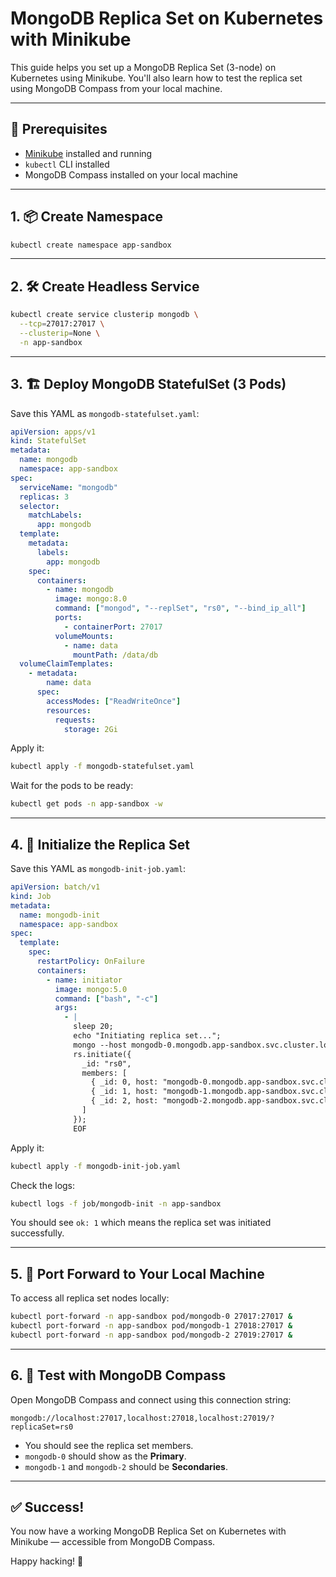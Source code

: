 # MongoDB Replica Set on Kubernetes with Minikube

This guide helps you set up a MongoDB Replica Set (3-node) on Kubernetes using Minikube. You'll also learn how to test the replica set using MongoDB Compass from your local machine.

---

## 🚀 Prerequisites

* [Minikube](https://minikube.sigs.k8s.io/docs/start/) installed and running
* `kubectl` CLI installed
* MongoDB Compass installed on your local machine

---

## 1. 📦 Create Namespace

```bash
kubectl create namespace app-sandbox
```

---

## 2. 🛠 Create Headless Service

```bash
kubectl create service clusterip mongodb \
  --tcp=27017:27017 \
  --clusterip=None \
  -n app-sandbox
```

---

## 3. 🏗 Deploy MongoDB StatefulSet (3 Pods)

Save this YAML as `mongodb-statefulset.yaml`:

```yaml
apiVersion: apps/v1
kind: StatefulSet
metadata:
  name: mongodb
  namespace: app-sandbox
spec:
  serviceName: "mongodb"
  replicas: 3
  selector:
    matchLabels:
      app: mongodb
  template:
    metadata:
      labels:
        app: mongodb
    spec:
      containers:
        - name: mongodb
          image: mongo:8.0
          command: ["mongod", "--replSet", "rs0", "--bind_ip_all"]
          ports:
            - containerPort: 27017
          volumeMounts:
            - name: data
              mountPath: /data/db
  volumeClaimTemplates:
    - metadata:
        name: data
      spec:
        accessModes: ["ReadWriteOnce"]
        resources:
          requests:
            storage: 2Gi
```

Apply it:

```bash
kubectl apply -f mongodb-statefulset.yaml
```

Wait for the pods to be ready:

```bash
kubectl get pods -n app-sandbox -w
```

---

## 4. 🚀 Initialize the Replica Set

Save this YAML as `mongodb-init-job.yaml`:

```yaml
apiVersion: batch/v1
kind: Job
metadata:
  name: mongodb-init
  namespace: app-sandbox
spec:
  template:
    spec:
      restartPolicy: OnFailure
      containers:
        - name: initiator
          image: mongo:5.0
          command: ["bash", "-c"]
          args:
            - |
              sleep 20;
              echo "Initiating replica set...";
              mongo --host mongodb-0.mongodb.app-sandbox.svc.cluster.local:27017 <<EOF
              rs.initiate({
                _id: "rs0",
                members: [
                  { _id: 0, host: "mongodb-0.mongodb.app-sandbox.svc.cluster.local:27017" },
                  { _id: 1, host: "mongodb-1.mongodb.app-sandbox.svc.cluster.local:27017" },
                  { _id: 2, host: "mongodb-2.mongodb.app-sandbox.svc.cluster.local:27017" }
                ]
              });
              EOF
```

Apply it:

```bash
kubectl apply -f mongodb-init-job.yaml
```

Check the logs:

```bash
kubectl logs -f job/mongodb-init -n app-sandbox
```

You should see `ok: 1` which means the replica set was initiated successfully.

---

## 5. 🔌 Port Forward to Your Local Machine

To access all replica set nodes locally:

```bash
kubectl port-forward -n app-sandbox pod/mongodb-0 27017:27017 &
kubectl port-forward -n app-sandbox pod/mongodb-1 27018:27017 &
kubectl port-forward -n app-sandbox pod/mongodb-2 27019:27017 &
```

---

## 6. 🧪 Test with MongoDB Compass

Open MongoDB Compass and connect using this connection string:

```
mongodb://localhost:27017,localhost:27018,localhost:27019/?replicaSet=rs0
```

* You should see the replica set members.
* `mongodb-0` should show as the **Primary**.
* `mongodb-1` and `mongodb-2` should be **Secondaries**.

---

## ✅ Success!

You now have a working MongoDB Replica Set on Kubernetes with Minikube — accessible from MongoDB Compass.

Happy hacking! 🎉
